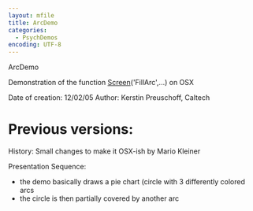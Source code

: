```yaml
---
layout: mfile
title: ArcDemo
categories:
  - PsychDemos
encoding: UTF-8
---
```


ArcDemo

Demonstration of the function [Screen](/docs/Screen)('FillArc',...) on OSX

Date of creation: 12/02/05
Author: Kerstin Preuschoff, Caltech

# Previous versions:

History:
Small changes to make it OSX-ish by Mario Kleiner

Presentation Sequence:
  - the demo basically draws a pie chart (circle with 3 differently
  colored arcs
  - the circle is then partially covered by another arc
